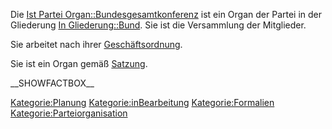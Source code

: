 Die [Ist Partei
Organ::Bundesgesamtkonferenz](/wiki/Ist_Partei_Organ::Bundesgesamtkonferenz "wikilink")
ist ein Organ der Partei in der Gliederung [In
Gliederung::Bund](/wiki/In_Gliederung::Bund "wikilink"). Sie ist die
Versammlung der Mitglieder.

Sie arbeitet nach ihrer [
Geschäftsordnung](/wiki/Hat_Geschäftsordnung::Go_Bundesgesamtkonferenz "wikilink").

Sie ist ein Organ gemäß [
Satzung](/wiki/Ist_definiert_in_Satzung::Satzung#.C2.A7_10_Die_Bundesgesamtkonferenz "wikilink").

\_\_SHOWFACTBOX\_\_

[Kategorie:Planung](/wiki/Kategorie:Planung "wikilink")
[Kategorie:inBearbeitung](/wiki/Kategorie:inBearbeitung "wikilink")
[Kategorie:Formalien](/wiki/Kategorie:Formalien "wikilink")
[Kategorie:Parteiorganisation](/wiki/Kategorie:Parteiorganisation "wikilink")
